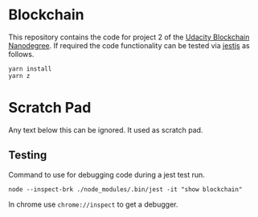 # Blockchain

This repository contains the code for project 2 of the
[Udacity Blockchain Nanodegree](https://www.udacity.com/course/blockchain-developer-nanodegree--nd1309).
If required the code functionality can be tested via [jestjs](https://jestjs.io) as follows.

```
yarn install
yarn z
```

# Scratch Pad

Any text below this can be ignored. It used as scratch pad.

## Testing

Command to use for debugging code during a jest test run.

```
node --inspect-brk ./node_modules/.bin/jest -it "show blockchain"
```

In chrome use `chrome://inspect` to get a debugger.
